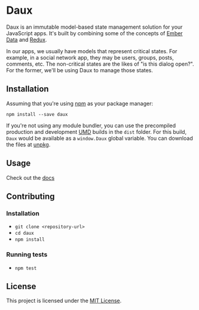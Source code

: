 # Daux

Daux is an immutable model-based state management solution for your JavaScript apps. It's built by combining some of the concepts of [Ember Data](https://github.com/emberjs/data) and [Redux](https://github.com/reduxjs/redux).

In our apps, we usually have models that represent critical states. For example, in a social network app, they may be users, groups, posts, comments, etc. The non-critical states are the likes of "is this dialog open?". For the former, we'll be using Daux to manage those states.

## Installation

Assuming that you're using [npm](https://www.npmjs.com/) as your package manager:

```
npm install --save daux
```

If you're not using any module bundler, you can use the precompiled production and development [UMD](https://github.com/umdjs/umd) builds in the `dist` folder. For this build, `Daux` would be available as a `window.Daux` global variable. You can download the files at [unpkg](https://unpkg.com/daux/).

## Usage

Check out the [docs](docs/README.md)

## Contributing

### Installation

* `git clone <repository-url>`
* `cd daux`
* `npm install`

### Running tests

* `npm test`

## License

This project is licensed under the [MIT License](LICENSE.md).
